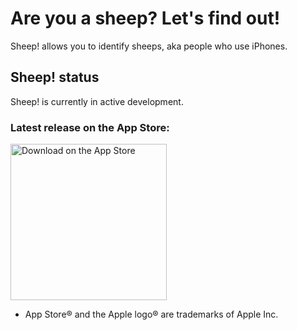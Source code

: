 # Are you a sheep? Let's find out!

Sheep! allows you to identify sheeps, aka people who use iPhones. 

## Sheep! status

Sheep! is currently in active development. 

### Latest release on the App Store: 

<a href="https://youtu.be/dQw4w9WgXcQ" target="_blank"> <img width="250" alt="Download on the App Store" src="https://files.catbox.moe/bpoouz.svg"> </a>

  - App Store® and the Apple logo® are trademarks of Apple Inc.

